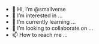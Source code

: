- 👋 Hi, I’m @smallverse
- 👀 I’m interested in ...
- 🌱 I’m currently learning ...
- 💞️ I’m looking to collaborate on ...
- 📫 How to reach me ...

<!---
smallverse/smallverse is a ✨ special ✨ repository because its `README.md` (this file) appears on your GitHub profile.
You can click the Preview link to take a look at your changes.
--->
